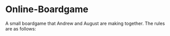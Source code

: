 # Online-Boardgame
A small boardgame that Andrew and August are making together. The rules are as follows:


